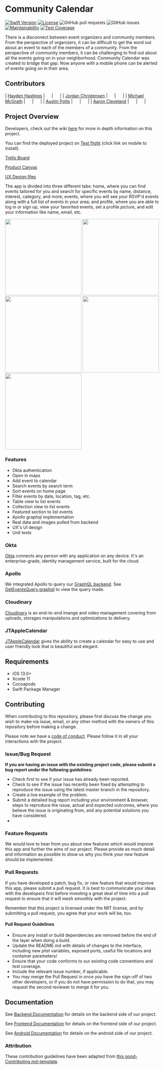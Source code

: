 # Community Calendar

  

[![Swift Version][swift-image]][swift-url] [![License][license-image]][license-url] ![GitHub pull requests](https://img.shields.io/github/issues-pr/Lambda-School-Labs/community-calendar-ios) ![GitHub issues](https://img.shields.io/github/issues/Lambda-School-Labs/community-calendar-ios) [![Maintainability](https://api.codeclimate.com/v1/badges/4bf07c07141f7423fa42/maintainability)](https://codeclimate.com/github/Lambda-School-Labs/community-calendar-ios/maintainability) [![Test Coverage](https://api.codeclimate.com/v1/badges/4bf07c07141f7423fa42/test_coverage)](https://codeclimate.com/github/Lambda-School-Labs/community-calendar-ios/test_coverage)

  

  

There is a disconnect between event organizers and community members. From the perspective of organizers, it can be difficult to get the word out about an event to each of the members of a community. From the perspective of community members, it can be challenging to find out about all the events going on in your neighborhood. Community Calendar was created to bridge that gap. Now anyone with a mobile phone can be alerted of events going on in their area.

  

  

## Contributors
| [Hayden Hastings](https://github.com/hayden32) | [<img src="https://github.com/favicon.ico" width="15">](https://github.com/Hayden32) | [ <img src="https://static.licdn.com/sc/h/al2o9zrvru7aqj8e1x2rzsrca" width="15">](https://www.linkedin.com/in/hayden-hastings/) |
| [Jordan Christensen](https://github.com/mazjap) | [<img src="https://github.com/favicon.ico" width="15">](https://github.com/mazjap) | [ <img src="https://static.licdn.com/sc/h/al2o9zrvru7aqj8e1x2rzsrca" width="15">](https://www.linkedin.com/in/jordan-a-christensen/) |
| [Michael McGrath](https://github.com/maybemichael) | [<img src="https://github.com/favicon.ico" width="15">](https://github.com/maybemichael) | [ <img src="https://static.licdn.com/sc/h/al2o9zrvru7aqj8e1x2rzsrca" width="15">](https://www.linkedin.com/in/michael-mcgrath-a06b3094/) |
| [Austin Potts](https://github.com/AustinPotts) | [<img src="https://github.com/favicon.ico" width="15">](https://github.com/AustinPotts) | [ <img src="https://static.licdn.com/sc/h/al2o9zrvru7aqj8e1x2rzsrca" width="15">](https://www.linkedin.com/in/austin-potts-9355a817a/) |
| [Aaron Cleveland](https://github.com/amclv) | [<img src="https://github.com/favicon.ico" width="15">](https://github.com/amclv) | [ <img src="https://static.licdn.com/sc/h/al2o9zrvru7aqj8e1x2rzsrca" width="15">](https://www.linkedin.com/in/amcleveland0/) |
  

## Project Overview

Developers, check out the wiki [here](https://github.com/Lambda-School-Labs/community-calendar-ios/wiki) for more in depth information on this project.

You can find the deployed project on [Test flight](https://testflight.apple.com/join/rrBz0v5r) (click link on mobile to install).

[Trello Board](https://trello.com/b/itLFz188/labs19-community-calendar)

[Product Canvas](https://www.notion.so/06de41bdd6124a459140e0b943b648a1?v=a0986751fe6e4fcdaa6782c5f827871d)

[UX Design files](https://www.figma.com/file/rMUTr0Y5UBkm7AhAVCMrfW/Community-Calendar%2C-Nora-Barazanchi%2C-Jan-Patrick-Eliares?node-id=380%3A303)

The app is divided into three different tabs: home, where you can find events tailored for you and search for specific events by name, distance, interest, category, and more; events, where you will see your RSVP'd events along with a full list of events in your area; and profile, where you are able to log in or sign up, view your favorited events, set a profile picture, and edit your information like name, email, etc.

<img src="header_1.png" alt="" width="250" />  <img src="header_2.png" alt="" width="250" />  <img src="header_3.png" alt="" width="250" /> <img src="header_4.png" alt="" width="250" /> <img src="header_5.png" alt="" width="250" /> 

### Features
- Okta authentication
- Open in maps
- Add event to calendar
- Search events by search term
- Sort events on home page
- Filter events by date, location, tag, etc.
- Table view to list events
- Collection view to list events
- Featured section to list events
- Apollo graphql implementation
- Real data and images pulled from backend
- UX's UI design
- Unit tests

### Okta
[Okta](https://okta.com/) connects any person with any application on any device. It's an enterprise-grade, identity management service, built for the cloud.

### Apollo
We integrated Apollo to query our [GraphQL backend](https://ccapollo-production.herokuapp.com/graphql). See [GetEventsQuery.graphql](Community%20Calendar/Community%20Calendar/GetEventsQuery.graphql) to view the query made.

### Cloudinary
[Cloudinary](https://cloudinary.com/) is an end-to-end imange and video management covering from uploads, storages manipulations and optimizations to delivery.

### JTAppleCalendar
[JTAppleCalendar](https://github.com/patchthecode/JTAppleCalendar) gives the ability to create a calendar for easy to use and user friendly look that is beautiful and elegant. 

## Requirements
- iOS 13.0+
- Xcode 11
- Cocoapods
- Swift Package Manager

## Contributing

When contributing to this repository, please first discuss the change you wish to make via issue, email, or any other method with the owners of this repository before making a change.

Please note we have a [code of conduct](./CODE_OF_CONDUCT.md). Please follow it in all your interactions with the project.

### Issue/Bug Request

******If you are having an issue with the existing project code, please submit a bug report under the following guidelines:******

- Check first to see if your issue has already been reported.
- Check to see if the issue has recently been fixed by attempting to reproduce the issue using the latest master branch in the repository.
- Create a live example of the problem.
- Submit a detailed bug report including your environment & browser, steps to reproduce the issue, actual and expected outcomes,  where you believe the issue is originating from, and any potential solutions you have considered.
- 
### Feature Requests

We would love to hear from you about new features which would improve this app and further the aims of our project. Please provide as much detail and information as possible to show us why you think your new feature should be implemented.

### Pull Requests

If you have developed a patch, bug fix, or new feature that would improve this app, please submit a pull request. It is best to communicate your ideas with the developers first before investing a great deal of time into a pull request to ensure that it will mesh smoothly with the project.

Remember that this project is licensed under the MIT license, and by submitting a pull request, you agree that your work will be, too.

#### Pull Request Guidelines

- Ensure any install or build dependencies are removed before the end of the layer when doing a build.
- Update the README.md with details of changes to the interface, including new plist variables, exposed ports, useful file locations and container parameters/
- Ensure that your code conforms to our existing code conventions and test coverage.
- Include the relevant issue number, if applicable.
- You may merge the Pull Request in once you have the sign-off of two other developers, or if you do not have permission to do that, you may request the second reviewer to merge it for you.

## Documentation

See [Backend Documentation](https://github.com/Lambda-School-Labs/community-calendar-be) for details on the backend side of our project.

See [Frontend Documentation](https://github.com/Lambda-School-Labs/community-calendar-fe) for details on the frontend side of our project.

See [Android Documentation](https://github.com/Lambda-School-Labs/community-calendar-android) for details on the android side of our project.

### Attribution

These contribution guidelines have been adapted from [this good-Contributing.md-template](https://gist.github.com/PurpleBooth/b24679402957c63ec426).

[swift-image]:  https://img.shields.io/badge/swift-5-green.svg
[swift-url]:  https://swift.org/
[license-image]:  https://img.shields.io/badge/License-MIT-blue.svg
[license-url]: LICENSE
